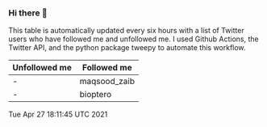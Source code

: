### Hi there 👋

This table is automatically updated every six hours with a list of Twitter users who have followed me and unfollowed me. I used Github Actions, the Twitter API, and the python package tweepy to automate this workflow.

| Unfollowed me |  Followed me |
| --- | --- |
|-|maqsood_zaib|
|-|bioptero|
Tue Apr 27 18:11:45 UTC 2021
